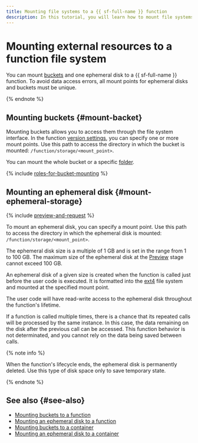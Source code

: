 ```yaml
---
title: Mounting file systems to a {{ sf-full-name }} function
description: In this tutorial, you will learn how to mount file systems to a function in {{ sf-full-name }}.
---
```


# Mounting external resources to a function file system

You can mount [buckets](../../storage/concepts/bucket.md) and one ephemeral disk to a {{ sf-full-name }} function. To avoid data access errors, all mount points for ephemeral disks and buckets must be unique.

{% endnote %}

## Mounting buckets {#mount-backet}

Mounting buckets allows you to access them through the file system interface. In the function [version settings](function.md#version), you can specify one or more mount points. Use this path to access the directory in which the bucket is mounted: `/function/storage/<mount_point>`.

You can mount the whole bucket or a specific [folder](../../storage/concepts/object.md#folder).


{% include [roles-for-bucket-mounting](../../_includes/functions/roles-for-bucket-mounting.md) %}

## Mounting an ephemeral disk {#mount-ephemeral-storage}

{% include [preview-and-request](../../_includes/note-preview-by-request.md) %}

To mount an ephemeral disk, you can specify a mount point. Use this path to access the directory in which the ephemeral disk is mounted: `/function/storage/<mount_point>`.

The ephemeral disk size is a multiple of 1 GB and is set in the range from 1 to 100 GB. The maximum size of the ephemeral disk at the [Preview](../../overview/concepts/launch-stages.md) stage cannot exceed 100 GB.

An ephemeral disk of a given size is created when the function is called just before the user code is executed. It is formatted into the [ext4](https://en.wikipedia.org/wiki/Ext4) file system and mounted at the specified mount point.

The user code will have read-write access to the ephemeral disk throughout the function's lifetime.

If a function is called multiple times, there is a chance that its repeated calls will be processed by the same instance. In this case, the data remaining on the disk after the previous call can be accessed. This function behavior is not determinated, and you cannot rely on the data being saved between calls.

{% note info %}

When the function's lifecycle ends, the ephemeral disk is permanently deleted. Use this type of disk space only to save temporary state.

{% endnote %}


## See also {#see-also}

* [Mounting buckets to a function](../operations/function/mount-bucket.md)
* [Mounting an ephemeral disk to a function](../operations/function/mount-ephemeral-disk.md)
* [Mounting buckets to a container](../../serverless-containers/operations/mount-bucket.md)
* [Mounting an ephemeral disk to a container](../../serverless-containers/operations/mount-ephemeral-disk.md)
